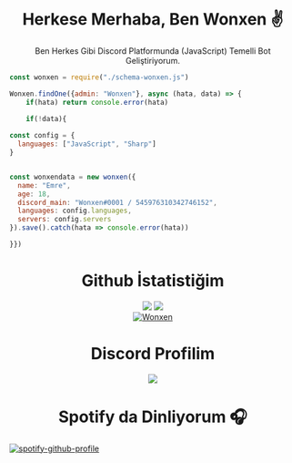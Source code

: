 <h1 align="center">Herkese Merhaba, Ben Wonxen ✌️ </h1>
<p align="center">Ben Herkes Gibi Discord Platformunda (JavaScript) Temelli Bot Geliştiriyorum.<br></p>

```js
const wonxen = require("./schema-wonxen.js")

Wonxen.findOne({admin: "Wonxen"}, async (hata, data) => {
    if(hata) return console.error(hata)

    if(!data){
  
const config = {
  languages: ["JavaScript", "Sharp"]
}


const wonxendata = new wonxen({
  name: "Emre",
  age: 18,
  discord_main: "Wonxen#0001 / 545976310342746152",
  languages: config.languages,
  servers: config.servers
}).save().catch(hata => console.error(hata))

}})
```

  <h1 align="center">Github İstatistiğim</h1>
<p align="center">
  <a href="https://github.com/Wonxenshu/" target="_blank"><img src="https://github-readme-stats.vercel.app/api/top-langs/?username=Wonxenshu&langs_count=10&custom_title=En+Çok+Kullanılan+Diller+Top10&bg_color=171a1f&text_color=fff&icon_color=ff0000&hide_border=true&title_color=ff0000"/></a>
  <a href="https://github.com/Wonxenshu/" target="_blank"><img src="https://github-readme-stats.vercel.app/api?username=Wonxenshu&show_icons=true&locale=tr&border_radius=10px&title_color=ff0000&hide_border=true&bg_color=171a1f&text_color=fff&icon_color=ff0000&custom_title=Wonxen%27nin+Github+İstatistiği"/></a>
    <br>
  <a href="https://github.com/Wonxen/" target="_blank"><img src="https://gpvc.arturio.dev/Wonxen" alt="Wonxen"/></a>
</p>

  <h1 align="center">Discord Profilim</h1>
<p align="center">
  <a href="https://github.com/Wonxenshu/" target="_blank"><img src="https://lanyard-profile-readme.vercel.app/api/545976310342746152?theme=dark&bg=171a1f&animated=true&hideDiscrim=false&borderRadius=10px&locale=true"/></a>

<h1 align="center">Spotify da Dinliyorum 🎧</h1>

[![spotify-github-profile](https://spotify-github-profile.vercel.app/api/view?uid=bhf01syvx5h4s1v3jqriy5cey&cover_image=true&theme=novatorem&bar_color=53b14f&bar_color_cover=false)](https://github.com/kittinan/spotify-github-profile)
